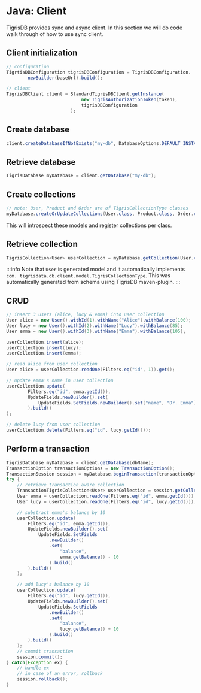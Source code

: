 # Java: Client

TigrisDB provides sync and async client. In this section we will do code
walk through of how to use sync client.

## Client initialization

```java
// configuration
TigrtisDBConfiguration tigrisDBConfiguration = TigrisDBConfiguration.
        newBuilder(baseUrl).build();

// client
TigrisDBClient client = StandardTigrisDBClient.getInstance(
                            new TigrisAuthorizationToken(token),
                            tigrisDBConfiguration
                        );
```

## Create database

```java
client.createDatabaseIfNotExists("my-db", DatabaseOptions.DEFAULT_INSTANCE);
```

## Retrieve database

```java
TigrisDatabase myDatabase = client.getDatabase("my-db");
```

## Create collections

```java
// note: User, Product and Order are of TigrisCollectionType classes
myDatabase.createOrUpdateCollections(User.class, Product.class, Order.class);
```

This will introspect these models and register collections per class.

## Retrieve collection

```java
TigrisCollection<User> userCollection = myDatabase.getCollection(User.class);
```

:::info
Note that `User` is generated model and it automatically implements `com. tigrisdata.db.client.model.TigrisCollectionType`. This was automatically
generated from schema using TigrisDB maven-plugin.
:::

## CRUD

```java
// insert 3 users (alice, lucy & emma) into user collection
User alice = new User().withId(1).withName("Alice").withBalance(100);
User lucy = new User().withId(2).withName("Lucy").withBalance(85);
User emma = new User().withId(3).withName("Emma").withBalance(105);

userCollection.insert(alice);
userCollection.insert(lucy);
userCollection.insert(emma);

// read alice from user collection
User alice = userCollection.readOne(Filters.eq("id", 1)).get();

// update emma's name in user collection
userCollection.update(
        Filters.eq("id", emma.getId()),
        UpdateFields.newBuilder().set(
            UpdateFields.SetFields.newBuilder().set("name", "Dr. Emma").build()
        ).build()
);

// delete lucy from user collection
userCollection.delete(Filters.eq("id", lucy.getId()));
```

## Perform a transaction

```java
TigrisDatabase myDatabase = client.getDatabase(dbName);
TransactionOption transactionOptions = new TransactionOption();
TransactionSession session = myDatabase.beginTransaction(transactionOptions);
try {
    // retrieve transaction aware collection
    TransactionTigrisCollection<User> userCollection = session.getCollection(User.class);
    User emma = userCollection.readOne(Filters.eq("id", emma.getId()));
    User lucy = userCollection.readOne(Filters.eq("id", lucy.getId()));

    // substract emma's balance by 10
    userCollection.update(
        Filters.eq("id", emma.getId()),
        UpdateFields.newBuilder().set(
            UpdateFields.SetFields
                .newBuilder()
                .set(
                    "balance",
                    emma.getBalance() - 10
                ).build()
        ).build()
    );

    // add lucy's balance by 10
    userCollection.update(
        Filters.eq("id", lucy.getId()),
        UpdateFields.newBuilder().set(
            UpdateFields.SetFields
                .newBuilder()
                .set(
                    "balance",
                    lucy.getBalance() + 10
                ).build()
        ).build()
    );
    // commit transaction
    session.commit();
} catch(Exception ex) {
    // handle ex
    // in case of an error, rollback
    session.rollback();
}
```
